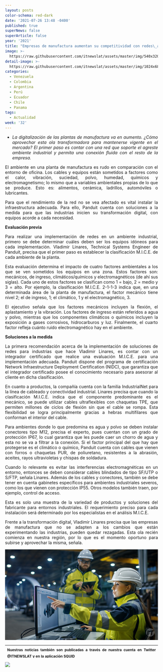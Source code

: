 ```yaml
---
layout: posts
color-schema: red-dark
date: '2021-07-26 13:48 -0400'
published: true
superNews: false
superArticle: false
year: '2021'
title: "Empresas de manufactura aumentan su competitividad con redes\_a prueba de calor, humedad y electromagnetismo"
image: >-
  https://raw.githubusercontent.com/itnewslat/assets/master/img/540x320/Manufactira-empleados-p.jpg
detail-image: >-
  https://raw.githubusercontent.com/itnewslat/assets/master/img/1024x680/Manufactira-empleados-g.jpg
categories:
  - Venezuela
  - Colombia
  - Argentina
  - Perú
  - Ecuador
  - Chile
  - Panama
tags:
  - Actualidad
week: '32'
---
```

<ul style="list-style-type: disc; text-align: justify;">
	<li><em>La digitalización de las plantas de manufactura va en aumento. ¿Cómo aprovechar esta ola transformadora para mantenerse vigente en el mercado? El primer paso es contar con una red que soporte el agreste ambiente industrial y permita una conexión fluida con el resto de la empresa.</em></li>
</ul>
<p style="text-align: justify;">El ambiente en una planta de manufactura es rudo en comparación con el entorno de oficina. Los cables y equipos están sometidos a factores como el calor, vibración, suciedad, polvo, humedad, químicos y electromagnetismo; lo mismo que a variables ambientales propias de lo que se produce. Esto es: alimentos, cerámica, ladrillos, automóviles o lubricantes.</p>
<p style="text-align: justify;">Para que el rendimiento de la red no se vea afectado es vital instalar la infraestructura adecuada. Para ello, Panduit cuenta con soluciones a la medida para que las industrias inicien su transformación digital, con equipos acorde a cada necesidad.</p>
<p style="text-align: justify;"><strong>Evaluación previa</strong></p>
<p style="text-align: justify;">Para realizar una implementación de redes en un ambiente industrial, primero se debe determinar cuáles deben ser los equipos idóneos para cada implementación. Vladimir Linares, Technical Systems Engineer de Panduit, precisa que el primer paso es establecer la clasificación M.I.C.E. de cada ambiente de la planta.</p>
<p style="text-align: justify;">Esta evaluación determina el impacto de cuatro factores ambientales a los que se ven sometidos los equipos en una zona. Estos factores son: mecánicos, de ingreso, climáticos/químicos y electromagnéticos (de ahí sus siglas). Cada uno de estos factores se clasifican como 1 = bajo, 2 = medio y 3 = alto. Por ejemplo, la clasificación M.I.C.E. 2-1-1-3 indica que, en una determinada área de la planta de manufactura, el factor mecánico tiene nivel 2; el de ingreso, 1; el climático, 1 y el electromagnético, 3.</p>
<p style="text-align: justify;">El ejecutivo señala que los factores mecánicos incluyen la flexión, el aplastamiento y la vibración. Los factores de ingreso están referidos a agua y polvo, mientras que los componentes climáticos o químicos incluyen la exposición a gases corrosivos, hidrocarburos y luz. Finalmente, el cuarto factor refleja cuánto ruido electromagnético hay en el ambiente.</p>
<p style="text-align: justify;"><strong>Soluciones a la medida</strong></p>
<p style="text-align: justify;">La primera recomendación acerca de la implementación de soluciones de redes para industrias que hace Vladimir Linares, es contar con un integrador certificado que realice una evaluación M.I.C.E. para una implementación adecuada. Panduit dispone del programa de certificación Network Infraestructure Deployment Certification (NIDC), que garantiza que el integrador certificado posee el conocimiento necesario para asesorar al cliente en dicha clasificación.</p>
<p style="text-align: justify;">En cuanto a productos, la compañía cuenta con la familia IndustrialNet para la línea de cableado y conectividad industrial. Linares precisa que cuando la clasificación M.I.C.E. indica que el componente predominante es el mecánico, se puede utilizar cables ultraflexibles con chaquetas TPE, que permiten millones de ciclos de flexión sin que el cable se rompa. Esta flexibilidad se logra principalmente gracias a hebras multifilares que conforman el interior del cable.</p>
<p style="text-align: justify;">Para ambientes donde lo que predomina es agua y polvo se deben instalar conectores tipo M12, precisa el experto, pues cuentan con un grado de protección IP67, lo cual garantiza que les puede caer un chorro de agua y esta no se va a filtrar a la conexión. Si el factor principal del que hay que protegerse es el climático o químico, Panduit cuenta con cables que vienen con forros o chaquetas PUR, de poliuretano, resistentes a la abrasión, aceites, rayos ultravioletas y chispas de soldadura.</p>
<p style="text-align: justify;">Cuando lo relevante es evitar las interferencias electromagnéticas en un entorno, entonces se deben considerar cables blindados de tipo SF/UTP o S/FTP, señala Linares. Además de los cables y conectores, también se debe tener en cuenta gabinetes específicos para ambientes industriales severos, como los que vienen con protección IP55. Otros modelos también traen, por ejemplo, control de acceso.</p>
<p style="text-align: justify;">Esta es solo una muestra de la variedad de productos y soluciones del fabricante para entornos industriales. El requerimiento preciso para cada instalación será determinado por los especialistas en el análisis M.I.C.E.</p>
<p style="text-align: justify;">Frente a la transformación digital, Vladimir Linares precisa que las empresas de manufactura que no se adapten a los cambios que están experimentando las industrias, pueden quedar rezagadas. Esta ola recién comienza en nuestra región, por lo que es el momento oportuno para subirse y aprovechar la misma, señala.</p>

![](https://raw.githubusercontent.com/itnewslat/assets/master/img/540x320/Manufactira-empleados-p.jpg)

<table style="height: 42px;" width="569">
<tbody>
<tr>
<td style="text-align: justify;"><sub><strong>Nuestras noticias también son publicadas a través de nuestra cuenta en Twitter <a href="https://twitter.com/itnewslat?lang=es">@ITNEWSLAT</a> y en la aplicación <a href="https://squidapp.co/en/">SQUID</a></strong></sub></td>
</tr>
</tbody>
</table>

<img src="https://tracker.metricool.com/c3po.jpg?hash=56f88a41e39ab42c063cc51676587a04"/>

